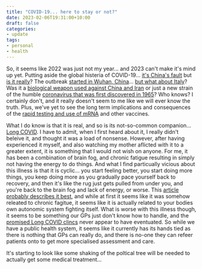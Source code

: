 ```yaml
---
title: "COVID-19... here to stay or not?"
date: 2023-02-06T19:31:00+10:00
draft: false
categories:
- update
tags:
- personal
- health
---
```


So, it seems like 2022 was just not my year... and 2023 can't make it's mind up yet. Putting aside the global histeria of COVID-19... [it's China's fault](https://www.washingtonpost.com/opinions/letters-to-the-editor/china-is-clearly-to-blame-for-the-global-pandemic/2021/09/03/c5204c42-0c0a-11ec-a7c8-61bb7b3bf628_story.html) but [is it really](https://theintercept.com/2021/09/09/covid-origins-gain-of-function-research/)? The outbreak [started in Wuhan, China](https://www.who.int/news/item/27-04-2020-who-timeline---covid-19)... [but what about Italy](https://www.globaltimes.cn/content/1209646.shtml)? Was it a [biological weapon used against China and Iran](https://www.ncbi.nlm.nih.gov/pmc/articles/PMC8300139/) or just a new strain of the humble [coronavirus that was first discovered in 1965](https://www.webmd.com/covid/coronavirus-history)? Who knows? I certainly don't, and it really doesn't seem to me like we will ever know the truth. Plus, we've yet to see the long term implications and consequences of the [rapid testing and use of mRNA](https://www.tandfonline.com/doi/pdf/10.1080/15265161.2020.1763696) and other vaccines.

What I do know is that it is real, and so is its not-so-common companion... [Long  COVID](https://www.abc.net.au/news/health/2022-11-25/long-covid-subtypes-treatment-disease-condition-heart-symptoms/101652610). I have to admit, when I first heard about it, I really didn't beleive it, and thought it was a load of nonsense. However, after having experienced it myself, and also watching my mother aflicted with it to a greater extent, it is something that I would not wish on anyone. For me, it has been a combination of brain fog, and chronic fatigue resulting in simply not having the energy to do things. And what I find particually vicious about this illness is that it is cyclic... you start feeling better, you start doing more things, you keep doing more as you gradually pace yourself back to recovery, and then it's like the rug just gets pulled from under you, and you're back to the brain fog and lack of energy, or worse. This [article probably describes it best](https://www.abc.net.au/news/2022-12-19/long-covid-symptoms-treatment-recovery/101751410), and while at first it seems like it was somehow releated to chronic fagitue, it seems like it is actually related to your bodies own autonomic system fighting itself. What is worse with this illness though, it seems to be something our GPs just don't know how to handle, and the [promised Long COVID clincs](https://www1.racgp.org.au/newsgp/clinical/long-covid-clinics-likely-to-be-required-across-th) never appear to have eventuated. So while we have a public health system, it seems like it currently has its hands tied as there is nothing that GPs can really do, and there is no-one they can refeer patients onto to get more specialised assessment and care. 

It's starting to look like some shaking of the poltical tree will be needed to actually get some medical treatment... 
